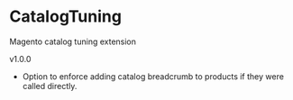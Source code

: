 CatalogTuning
=============

Magento catalog tuning extension

v1.0.0
- Option to enforce adding catalog breadcrumb to products if they were called directly.